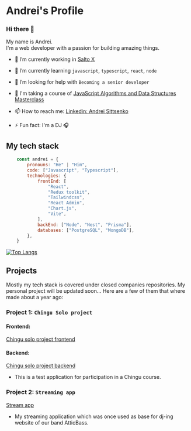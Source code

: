 # Andrei's Profile
### Hi there 👋

My name is Andrei.\
I'm a web developer with a passion for building amazing things.

- 💼 I’m currently working in [Salto X](https://www.linkedin.com/company/salto-x/mycompany/)
- 🌱 I’m currently learning `javascript`, `typescript`, `react`, `node`
- 🤔 I’m looking for help with `Becoming a senior developer`
- 🦉 I'm taking a course of [JavaScript Algorithms and Data Structures Masterclass](https://www.udemy.com/course/js-algorithms-and-data-structures-masterclass/)
- 📫 How to reach me: [Linkedin: Andrei Sittsenko](https://www.linkedin.com/in/andrei-sittsenko-72341b126/)

- ⚡ Fun fact: I'm a DJ 🎧 

## My tech stack

```javascript
    const andrei = {
        pronouns: "He" | "Him",
        code: ["Javascript", "Typescript"],
        technologies: {
            frontEnd: [
                "React",
                "Redux toolkit",
                "Tailwindcss",
                "React Admin",
                "Chart.js",
                "Vite",
            ],
            backEnd: ["Node", "Nest", "Prisma"],
            databases: ["PostgreSQL", "MongoDB"],
        },
    }
```

[![Top Langs](https://github-readme-stats.vercel.app/api/top-langs/?username=q6it&layout=compact)](https://github.com/q6it/github-readme-stats)

## Projects
Mostly my tech stack is covered under closed companies repositories.
My personal project will be updated soon...
Here are a few of them that where made about a year ago:

### Project 1: `Chingu Solo project`
#### Frontend:
[Chingu solo project frontend](https://github.com/q6it/chingu-solo-project)
#### Backend:
[Chingu solo project backend](https://github.com/q6it/chingu-solo-project-backend)
- This is a test application for participation in a Chingu course.

### Project 2: `Streaming app`
[Stream app](https://github.com/q6it/stream-app)
- My streaming application which was once used as base for dj-ing website of our band AtticBass. 




